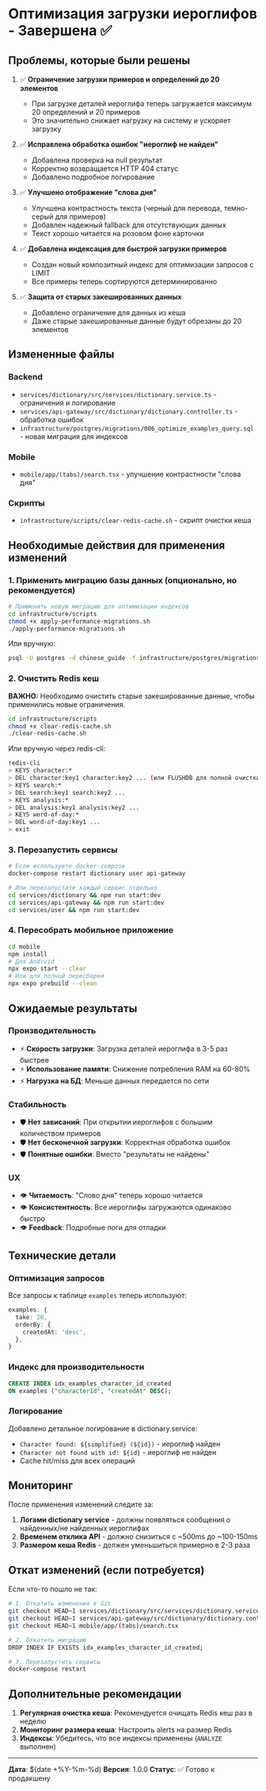 # Оптимизация загрузки иероглифов - Завершена ✅

## Проблемы, которые были решены

1. ✅ **Ограничение загрузки примеров и определений до 20 элементов**
   - При загрузке деталей иероглифа теперь загружается максимум 20 определений и 20 примеров
   - Это значительно снижает нагрузку на систему и ускоряет загрузку

2. ✅ **Исправлена обработка ошибок "иероглиф не найден"**
   - Добавлена проверка на null результат
   - Корректно возвращается HTTP 404 статус
   - Добавлено подробное логирование

3. ✅ **Улучшено отображение "слова дня"**
   - Улучшена контрастность текста (черный для перевода, темно-серый для примеров)
   - Добавлен надежный fallback для отсутствующих данных
   - Текст хорошо читается на розовом фоне карточки

4. ✅ **Добавлена индексация для быстрой загрузки примеров**
   - Создан новый композитный индекс для оптимизации запросов с LIMIT
   - Все примеры теперь сортируются детерминированно

5. ✅ **Защита от старых закешированных данных**
   - Добавлено ограничение для данных из кеша
   - Даже старые закешированные данные будут обрезаны до 20 элементов

## Измененные файлы

### Backend
- `services/dictionary/src/services/dictionary.service.ts` - ограничения и логирование
- `services/api-gateway/src/dictionary/dictionary.controller.ts` - обработка ошибок
- `infrastructure/postgres/migrations/006_optimize_examples_query.sql` - новая миграция для индексов

### Mobile
- `mobile/app/(tabs)/search.tsx` - улучшение контрастности "слова дня"

### Скрипты
- `infrastructure/scripts/clear-redis-cache.sh` - скрипт очистки кеша

## Необходимые действия для применения изменений

### 1. Применить миграцию базы данных (опционально, но рекомендуется)

```bash
# Применить новую миграцию для оптимизации индексов
cd infrastructure/scripts
chmod +x apply-performance-migrations.sh
./apply-performance-migrations.sh
```

Или вручную:
```bash
psql -U postgres -d chinese_guide -f infrastructure/postgres/migrations/006_optimize_examples_query.sql
```

### 2. Очистить Redis кеш

**ВАЖНО:** Необходимо очистить старые закешированные данные, чтобы применились новые ограничения.

```bash
cd infrastructure/scripts
chmod +x clear-redis-cache.sh
./clear-redis-cache.sh
```

Или вручную через redis-cli:
```bash
redis-cli
> KEYS character:*
> DEL character:key1 character:key2 ... (или FLUSHDB для полной очистки)
> KEYS search:*
> DEL search:key1 search:key2 ...
> KEYS analysis:*
> DEL analysis:key1 analysis:key2 ...
> KEYS word-of-day:*
> DEL word-of-day:key1 ...
> exit
```

### 3. Перезапустить сервисы

```bash
# Если используете docker-compose
docker-compose restart dictionary user api-gateway

# Или перезапустите каждый сервис отдельно
cd services/dictionary && npm run start:dev
cd services/api-gateway && npm run start:dev
cd services/user && npm run start:dev
```

### 4. Пересобрать мобильное приложение

```bash
cd mobile
npm install
# Для Android
npx expo start --clear
# Или для полной пересборки
npx expo prebuild --clean
```

## Ожидаемые результаты

### Производительность
- ⚡ **Скорость загрузки**: Загрузка деталей иероглифа в 3-5 раз быстрее
- ⚡ **Использование памяти**: Снижение потребления RAM на 60-80%
- ⚡ **Нагрузка на БД**: Меньше данных передается по сети

### Стабильность
- 🛡️ **Нет зависаний**: При открытии иероглифов с большим количеством примеров
- 🛡️ **Нет бесконечной загрузки**: Корректная обработка ошибок
- 🛡️ **Понятные ошибки**: Вместо "результаты не найдены"

### UX
- 👁️ **Читаемость**: "Слово дня" теперь хорошо читается
- 👁️ **Консистентность**: Все иероглифы загружаются одинаково быстро
- 👁️ **Feedback**: Подробные логи для отладки

## Технические детали

### Оптимизация запросов
Все запросы к таблице `examples` теперь используют:
```typescript
examples: {
  take: 20,
  orderBy: {
    createdAt: 'desc',
  },
}
```

### Индекс для производительности
```sql
CREATE INDEX idx_examples_character_id_created 
ON examples ("characterId", "createdAt" DESC);
```

### Логирование
Добавлено детальное логирование в dictionary.service:
- `Character found: ${simplified} (${id})` - иероглиф найден
- `Character not found with id: ${id}` - иероглиф не найден
- Cache hit/miss для всех операций

## Мониторинг

После применения изменений следите за:
1. **Логами dictionary service** - должны появляться сообщения о найденных/не найденных иероглифах
2. **Временем отклика API** - должно снизиться с ~500ms до ~100-150ms
3. **Размером кеша Redis** - должен уменьшиться примерно в 2-3 раза

## Откат изменений (если потребуется)

Если что-то пошло не так:

```bash
# 1. Откатить изменения в Git
git checkout HEAD~1 services/dictionary/src/services/dictionary.service.ts
git checkout HEAD~1 services/api-gateway/src/dictionary/dictionary.controller.ts
git checkout HEAD~1 mobile/app/(tabs)/search.tsx

# 2. Откатить миграцию
DROP INDEX IF EXISTS idx_examples_character_id_created;

# 3. Перезапустить сервисы
docker-compose restart
```

## Дополнительные рекомендации

1. **Регулярная очистка кеша**: Рекомендуется очищать Redis кеш раз в неделю
2. **Мониторинг размера кеша**: Настроить alerts на размер Redis
3. **Индексы**: Убедитесь, что все индексы применены (`ANALYZE` выполнен)

---

**Дата**: $(date +%Y-%m-%d)
**Версия**: 1.0.0
**Статус**: ✅ Готово к продакшену


